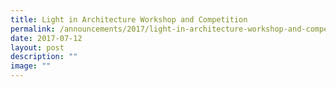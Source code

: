 ```yaml
---
title: Light in Architecture Workshop and Competition
permalink: /announcements/2017/light-in-architecture-workshop-and-competition/
date: 2017-07-12
layout: post
description: ""
image: ""
---
```

